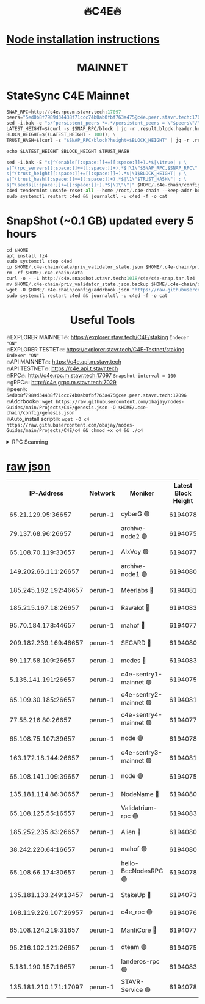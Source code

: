 <h1 align="center"> 🔥C4E🔥</h1>

[Node installation instructions](https://github.com/obajay/nodes-Guides/tree/main/Projects/C4E)
=

<h1 align="center"> MAINNET</h1>

# StateSync C4E Mainnet
```python
SNAP_RPC=http://c4e.rpc.m.stavr.tech:17097
peers="5ed0b8f7989d34438f71ccc74b0ab0fbf763a475@c4e.peer.stavr.tech:17096"
sed -i.bak -e "s/^persistent_peers *=.*/persistent_peers = \"$peers\"/" $HOME/.c4e-chain/config/config.toml
LATEST_HEIGHT=$(curl -s $SNAP_RPC/block | jq -r .result.block.header.height); \
BLOCK_HEIGHT=$((LATEST_HEIGHT - 100)); \
TRUST_HASH=$(curl -s "$SNAP_RPC/block?height=$BLOCK_HEIGHT" | jq -r .result.block_id.hash)

echo $LATEST_HEIGHT $BLOCK_HEIGHT $TRUST_HASH

sed -i.bak -E "s|^(enable[[:space:]]+=[[:space:]]+).*$|\1true| ; \
s|^(rpc_servers[[:space:]]+=[[:space:]]+).*$|\1\"$SNAP_RPC,$SNAP_RPC\"| ; \
s|^(trust_height[[:space:]]+=[[:space:]]+).*$|\1$BLOCK_HEIGHT| ; \
s|^(trust_hash[[:space:]]+=[[:space:]]+).*$|\1\"$TRUST_HASH\"| ; \
s|^(seeds[[:space:]]+=[[:space:]]+).*$|\1\"\"|" $HOME/.c4e-chain/config/config.toml
c4ed tendermint unsafe-reset-all --home /root/.c4e-chain --keep-addr-book
sudo systemctl restart c4ed && journalctl -u c4ed -f -o cat
```
# SnapShot (~0.1 GB) updated every 5 hours
```python
cd $HOME
apt install lz4
sudo systemctl stop c4ed
cp $HOME/.c4e-chain/data/priv_validator_state.json $HOME/.c4e-chain/priv_validator_state.json.backup
rm -rf $HOME/.c4e-chain/data
curl -o - -L http://c4e.snapshot.stavr.tech:1018/c4e/c4e-snap.tar.lz4 | lz4 -c -d - | tar -x -C $HOME/.c4e-chain --strip-components 2
mv $HOME/.c4e-chain/priv_validator_state.json.backup $HOME/.c4e-chain/data/priv_validator_state.json
wget -O $HOME/.c4e-chain/config/addrbook.json "https://raw.githubusercontent.com/obajay/nodes-Guides/main/Projects/C4E/addrbook.json"
sudo systemctl restart c4ed && journalctl -u c4ed -f -o cat
```
 <h1 align="center"> Useful Tools</h1>

🔥EXPLORER MAINNET🔥:  https://explorer.stavr.tech/C4E/staking            `Indexer "ON"` \
🔥EXPLORER TESTET🔥:   https://explorer.stavr.tech/C4E-Testnet/staking     `Indexer "ON"` \
🔥API MAINNET🔥:       https://c4e.api.m.stavr.tech \
🔥API TESTNET🔥:       https://c4e.api.t.stavr.tech \
🔥RPC🔥:               http://c4e.rpc.m.stavr.tech:17097                  `Snapshot-interval = 100` \
🔥gRPC🔥:              http://c4e.grpc.m.stavr.tech:7029 \
🔥peer🔥:              `5ed0b8f7989d34438f71ccc74b0ab0fbf763a475@c4e.peer.stavr.tech:17096` \
🔥Addrbook🔥:    ```wget https://raw.githubusercontent.com/obajay/nodes-Guides/main/Projects/C4E/genesis.json -O $HOME/.c4e-chain/config/genesis.json``` \
🔥Auto_install script🔥: ```wget -O c4 https://raw.githubusercontent.com/obajay/nodes-Guides/main/Projects/C4E/c4 && chmod +x c4 && ./c4```





<details>
<summary>RPC Scanning</summary>

<h2 align="center"> We scan nodes in real time every 4 hours. And we provide the final result of RPC endpoints.
We cannot influence the operation of these nodes in any way. </h2>


```python
If Voting Power is higher than 0 --> then the Node is a validator of the network and may be subject to attack and be a potential threat to the chain.
```
```python
We marked such validators with a red symbol
```

</details>

[raw json](https://rpc-check.c4e.stavr.tech/c4e/rpc-c4e-result.json)
=



<table><tr><th>IP-Address</th><th>Network</th><th>Moniker</th><th>Latest Block Height</th><th>Earliest Block Height</th><th>Catching Up</th><th>Tx Index</th><th>Voting Power</th><th>Scan Time</th></tr><tr><td>65.21.129.95:36657</td><td>perun-1</td><td>cyberG 🟢</td><td>6194078</td><td>0</td><td>False</td><td>on</td><td>0</td><td>2023-12-08T06:50:38.833618421UTC</td></tr><tr><td>79.137.68.96:26657</td><td>perun-1</td><td>archive-node2 🟢</td><td>6194075</td><td>1</td><td>False</td><td>on</td><td>0</td><td>2023-12-08T06:50:21.015969503UTC</td></tr><tr><td>65.108.70.119:33657</td><td>perun-1</td><td>AlxVoy 🟢</td><td>6194077</td><td>1</td><td>False</td><td>on</td><td>0</td><td>2023-12-08T06:50:38.136061580UTC</td></tr><tr><td>149.202.66.111:26657</td><td>perun-1</td><td>archive-node1 🟢</td><td>6194080</td><td>1</td><td>False</td><td>on</td><td>0</td><td>2023-12-08T06:50:55.006205199UTC</td></tr><tr><td>185.245.182.192:46657</td><td>perun-1</td><td>Meerlabs 🔴</td><td>6194081</td><td>1051501</td><td>False</td><td>on</td><td>493550</td><td>2023-12-08T06:51:00.703389115UTC</td></tr><tr><td>185.215.167.18:26657</td><td>perun-1</td><td>Rawalot 🔴</td><td>6194083</td><td>1090501</td><td>False</td><td>on</td><td>579034</td><td>2023-12-08T06:51:13.042565750UTC</td></tr><tr><td>95.70.184.178:44657</td><td>perun-1</td><td>mahof 🔴</td><td>6194077</td><td>2342001</td><td>False</td><td>off</td><td>1357006</td><td>2023-12-08T06:50:37.177857668UTC</td></tr><tr><td>209.182.239.169:46657</td><td>perun-1</td><td>SECARD 🔴</td><td>6194080</td><td>2616101</td><td>False</td><td>off</td><td>675729</td><td>2023-12-08T06:50:52.294861554UTC</td></tr><tr><td>89.117.58.109:26657</td><td>perun-1</td><td>medes 🔴</td><td>6194083</td><td>2826001</td><td>False</td><td>off</td><td>471345</td><td>2023-12-08T06:51:07.822215973UTC</td></tr><tr><td>5.135.141.191:26657</td><td>perun-1</td><td>c4e-sentry1-mainnet 🟢</td><td>6194075</td><td>4267001</td><td>False</td><td>on</td><td>0</td><td>2023-12-08T06:50:20.603251972UTC</td></tr><tr><td>65.109.30.185:26657</td><td>perun-1</td><td>c4e-sentry2-mainnet 🟢</td><td>6194081</td><td>5186001</td><td>False</td><td>on</td><td>0</td><td>2023-12-08T06:51:00.240049778UTC</td></tr><tr><td>77.55.216.80:26657</td><td>perun-1</td><td>c4e-sentry4-mainnet 🟢</td><td>6194077</td><td>5187001</td><td>False</td><td>on</td><td>0</td><td>2023-12-08T06:50:37.750214985UTC</td></tr><tr><td>65.108.75.107:39657</td><td>perun-1</td><td>node 🟢</td><td>6194078</td><td>5198801</td><td>False</td><td>on</td><td>0</td><td>2023-12-08T06:50:41.326160061UTC</td></tr><tr><td>163.172.18.144:26657</td><td>perun-1</td><td>c4e-sentry3-mainnet 🟢</td><td>6194081</td><td>5286001</td><td>False</td><td>on</td><td>0</td><td>2023-12-08T06:51:01.318654612UTC</td></tr><tr><td>65.108.141.109:39657</td><td>perun-1</td><td>node 🟢</td><td>6194075</td><td>5303301</td><td>False</td><td>on</td><td>0</td><td>2023-12-08T06:50:23.787604866UTC</td></tr><tr><td>135.181.114.86:30657</td><td>perun-1</td><td>NodeName 🔴</td><td>6194080</td><td>5508301</td><td>False</td><td>off</td><td>333717</td><td>2023-12-08T06:50:55.378028892UTC</td></tr><tr><td>65.108.125.55:16557</td><td>perun-1</td><td>Validatrium-rpc 🟢</td><td>6194083</td><td>5551301</td><td>False</td><td>on</td><td>0</td><td>2023-12-08T06:51:10.287894528UTC</td></tr><tr><td>185.252.235.83:26657</td><td>perun-1</td><td>Alien 🔴</td><td>6194080</td><td>5736001</td><td>False</td><td>on</td><td>380508</td><td>2023-12-08T06:50:55.681355044UTC</td></tr><tr><td>38.242.220.64:16657</td><td>perun-1</td><td>mahof 🟢</td><td>6194080</td><td>5980001</td><td>False</td><td>off</td><td>0</td><td>2023-12-08T06:50:52.640916590UTC</td></tr><tr><td>65.108.66.174:30657</td><td>perun-1</td><td>hello-BccNodesRPC 🟢</td><td>6194078</td><td>5985401</td><td>False</td><td>on</td><td>0</td><td>2023-12-08T06:50:38.485195087UTC</td></tr><tr><td>135.181.133.249:13457</td><td>perun-1</td><td>StakeUp 🔴</td><td>6194073</td><td>6015001</td><td>False</td><td>on</td><td>1357007</td><td>2023-12-08T06:50:12.062671428UTC</td></tr><tr><td>168.119.226.107:26957</td><td>perun-1</td><td>c4e_rpc 🟢</td><td>6194076</td><td>6094076</td><td>False</td><td>on</td><td>0</td><td>2023-12-08T06:50:30.259589297UTC</td></tr><tr><td>65.108.124.219:31657</td><td>perun-1</td><td>MantiCore 🔴</td><td>6194077</td><td>6094077</td><td>False</td><td>off</td><td>837534</td><td>2023-12-08T06:50:36.781316421UTC</td></tr><tr><td>95.216.102.121:26657</td><td>perun-1</td><td>dteam 🟢</td><td>6194075</td><td>6189001</td><td>False</td><td>on</td><td>0</td><td>2023-12-08T06:50:21.390191170UTC</td></tr><tr><td>5.181.190.157:16657</td><td>perun-1</td><td>landeros-rpc 🟢</td><td>6194083</td><td>6192001</td><td>False</td><td>on</td><td>0</td><td>2023-12-08T06:51:12.708090718UTC</td></tr><tr><td>135.181.210.171:17097</td><td>perun-1</td><td>STAVR-Service 🟢</td><td>6194078</td><td>6193501</td><td>False</td><td>on</td><td>0</td><td>2023-12-08T06:50:43.750012811UTC</td></tr></table>
